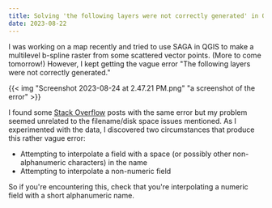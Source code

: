 ```yaml
---
title: Solving 'the following layers were not correctly generated' in QGIS SAGA
date: 2023-08-22
---
```


I was working on a map recently and tried to use SAGA in QGIS to make a multilevel b-spline raster from some scattered vector points. (More to come tomorrow!) However, I kept getting the vague error "The following layers were not correctly generated."

{{< img "Screenshot 2023-08-24 at 2.47.21 PM.png" "a screenshot of the error" >}}

I found some [Stack Overflow](https://gis.stackexchange.com/questions/221924/the-following-layers-were-not-correctly-generated-grid) posts with the same error but my problem seemed unrelated to the filename/disk space issues mentioned. As I experimented with the data, I discovered two circumstances that produce this rather vague error:

- Attempting to interpolate a field with a space (or possibly other non-alphanumeric characters) in the name
- Attempting to interpolate a non-numeric field

So if you're encountering this, check that you're interpolating a numeric field with a short alphanumeric name.